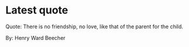 # Latest quote 

Quote: There is no friendship, no love, like that of the parent for the child. 

By: Henry Ward Beecher
